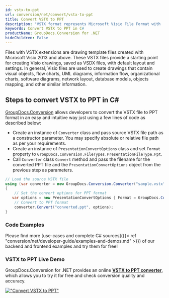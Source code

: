```yaml
---
id: vstx-to-ppt
url: conversion/net/convert/vstx-to-ppt
title: Convert VSTX to PPT
description: "VSTX format represents Microsoft Visio File Format with .vstx extension. Learn how to convert VSTX to PPT file programmatically in C# language using GroupDocs.Conversion for .NET library."
keywords: Convert VSTX to PPT in C#
productName: GroupDocs.Conversion for .NET
hideChildren: False
---
```


Files with VSTX extensions are drawing template files created with Microsoft Visio 2013 and above. These VSTX files provide a starting point for creating Visio drawings, saved as VSDX files, with default layout and settings. In general, Visio files are used to create drawings that contain visual objects, flow charts, UML diagrams, information flow, organizational charts, software diagrams, network layout, database models, objects mapping, and other similar information.

## Steps to convert VSTX to PPT in C#

[GroupDocs.Conversion](https://products.groupdocs.com/conversion/net) allows developers to convert the VSTX file to PPT format in an easy and intuitive way just using a few lines of code as described below:

* Create an instance of `Converter` class and pass source VSTX file path as a constructor parameter. You may specify absolute or relative file path as per your requirements. 
* Create an instance of `PresentationConvertOptions` class and set `Format` property to `GroupDocs.Conversion.FileTypes.PresentationFileType.Ppt`.
* Call `Converter` class `Convert` method and pass the filename for the converted PPT file and the `PresentationConvertOptions` object from the previous step as parameters.

```csharp
// Load the source VSTX file
using (var converter = new GroupDocs.Conversion.Converter("sample.vstx"))
{
    // Set the convert options for PPT format
   var options = new PresentationConvertOptions { Format = GroupDocs.Conversion.FileTypes.PresentationFileType.Ppt };
    // Convert to PPT format
    converter.Convert("converted.ppt", options);
}
```

### Code Examples

Please find more [use-cases and complete C# sources]({{< ref "conversion/net/developer-guide/examples-and-demos.md" >}}) of our backend and frontend examples and try them for free!

### VSTX to PPT Live Demo

GroupDocs.Conversion for .NET provides an online [**VSTX to PPT converter**](https://products.groupdocs.app/conversion/vstx-to-ppt), which allows you to try it for free and check conversion quality and accuracy.

[!["Convert VSTX to PPT"](conversion/net/images/convert-to-ppt/convert-vstx-to-ppt.png)](https://products.groupdocs.app/conversion/vstx-to-ppt)